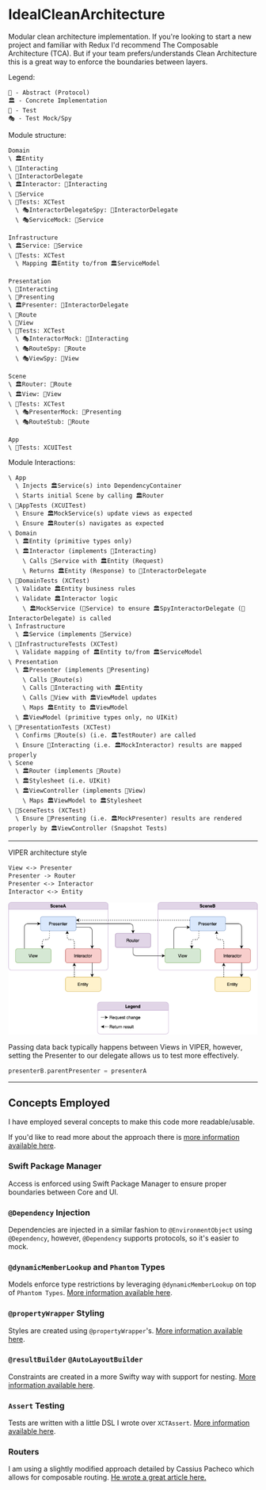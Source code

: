 # IdealCleanArchitecture

Modular clean architecture implementation. If you're looking to start a new project and familiar with Redux I'd recommend The Composable Architecture (TCA). But if your team prefers/understands Clean Architecture this is a great way to enforce the boundaries between layers.

Legend:
```
💭 - Abstract (Protocol)
🏛️ - Concrete Implementation
🧰 - Test
🎭 - Test Mock/Spy
```

Module structure:
```
Domain
\ 🏛️Entity
\ 💭Interacting
\ 💭InteractorDelegate
\ 🏛️Interactor: 💭Interacting
\ 💭Service
\ 🧰Tests: XCTest
  \ 🎭InteractorDelegateSpy: 💭InteractorDelegate
  \ 🎭ServiceMock: 💭Service

Infrastructure
\ 🏛️Service: 💭Service
\ 🧰Tests: XCTest
  \ Mapping 🏛️Entity to/from 🏛️ServiceModel

Presentation
\ 💭Interacting
\ 💭Presenting
\ 🏛️Presenter: 💭InteractorDelegate
\ 💭Route
\ 💭View
\ 🧰Tests: XCTest
  \ 🎭InteractorMock: 💭Interacting
  \ 🎭RouteSpy: 💭Route
  \ 🎭ViewSpy: 💭View

Scene
\ 🏛️Router: 💭Route
\ 🏛️View: 💭View
\ 🧰Tests: XCTest
  \ 🎭PresenterMock: 💭Presenting
  \ 🎭RouteStub: 💭Route

App
\ 🧰Tests: XCUITest
```

Module Interactions:
```
\ App
  \ Injects 🏛️Service(s) into DependencyContainer
  \ Starts initial Scene by calling 🏛️Router
\ 🧰AppTests (XCUITest)
  \ Ensure 🏛️MockService(s) update views as expected
  \ Ensure 🏛️Router(s) navigates as expected
\ Domain
  \ 🏛️Entity (primitive types only)
  \ 🏛️Interactor (implements 💭Interacting)
    \ Calls 💭Service with 🏛️Entity (Request)
    \ Returns 🏛️Entity (Response) to 💭InteractorDelegate
\ 🧰DomainTests (XCTest)
  \ Validate 🏛️Entity business rules
  \ Validate 🏛️Interactor logic
    \ 🏛️MockService (💭Service) to ensure 🏛️SpyInteractorDelegate (💭InteractorDelegate) is called
\ Infrastructure
  \ 🏛️Service (implements 💭Service)
\ 🧰InfrastructureTests (XCTest)
  \ Validate mapping of 🏛️Entity to/from 🏛️ServiceModel
\ Presentation
  \ 🏛️Presenter (implements 💭Presenting)
    \ Calls 💭Route(s)
    \ Calls 💭Interacting with 🏛️Entity
    \ Calls 💭View with 🏛️ViewModel updates
    \ Maps 🏛️Entity to 🏛️ViewModel
  \ 🏛️ViewModel (primitive types only, no UIKit)
\ 🧰PresentationTests (XCTest)
  \ Confirms 💭Route(s) (i.e. 🏛️TestRouter) are called
  \ Ensure 💭Interacting (i.e. 🏛️MockInteractor) results are mapped properly
\ Scene
  \ 🏛️Router (implements 💭Route)
  \ 🏛️Stylesheet (i.e. UIKit)
  \ 🏛️ViewController (implements 💭View)
    \ Maps 🏛️ViewModel to 🏛️Stylesheet
\ 🧰SceneTests (XCTest)
  \ Ensure 💭Presenting (i.e. 🏛️MockPresenter) results are rendered properly by 🏛️ViewController (Snapshot Tests)

```

---

VIPER architecture style
```
View <-> Presenter
Presenter -> Router
Presenter <-> Interactor
Interactor <-> Entity
```
![VIPER](viper.png)

Passing data back typically happens between Views in VIPER, however, setting the Presenter to our delegate allows us to test more effectively.

```swift
presenterB.parentPresenter = presenterA
```

---

## Concepts Employed

I have employed several concepts to make this code more readable/usable.

If you'd like to read more about the approach there is [more information available here](https://medium.com/@cjnevin/modular-viper-architecture-9a7cdb7475f8).

### Swift Package Manager

Access is enforced using Swift Package Manager to ensure proper boundaries between Core and UI.

### `@Dependency` Injection

Dependencies are injected in a similar fashion to `@EnvironmentObject` using `@Dependency`, however, `@Dependency` supports protocols, so it's easier to mock.

### `@dynamicMemberLookup` and `Phantom` Types

Models enforce type restrictions by leveraging `@dynamicMemberLookup` on top of `Phantom Types`. [More information available here](https://levelup.gitconnected.com/expressible-dynamic-phantom-types-513091b63f04).

### `@propertyWrapper` Styling

Styles are created using `@propertyWrapper`'s. [More information available here](https://medium.com/@cjnevin/view-styling-with-propertywrapper-92d8476e96a7).

### `@resultBuilder` `@AutoLayoutBuilder`

Constraints are created in a more Swifty way with support for nesting. [More information available here](https://betterprogramming.pub/autolayoutbuilder-294badac5015).

### `Assert` Testing

Tests are written with a little DSL I wrote over `XCTAssert`. [More information available here](https://betterprogramming.pub/assert-my-wrapper-framework-around-xctest-7d6bea2d05f9).

### Routers

I am using a slightly modified approach detailed by Cassius Pacheco which allows for composable routing. [He wrote a great article here.](https://cassiuspacheco.com/clean-simple-and-composable-routing-for-ios-apps)
